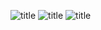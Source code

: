 ![title](https://i.loli.net/2020/01/03/r1sTvknP2wUgl4N.png)
![title](https://i.loli.net/2020/01/03/mGJi5o7OTDnIhZL.png)
![title](https://i.loli.net/2020/01/03/jDEk4GHTUqx5ncB.png)